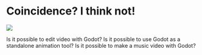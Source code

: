 # Coincidence? I think not!

![](https://cdna.artstation.com/p/assets/images/images/022/560/006/smaller_square/yaroslav-tarasenko-dragon4.jpg?1575898801)

Is it possible to edit video with Godot?
Is it possible to use Godot as a standalone animation tool?
Is it possible to make a music video with Godot?

<!-- Prince Kaizen Namwali -->
